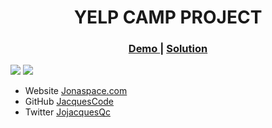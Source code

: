 <h1 align="center">YELP CAMP PROJECT</h1>

<div align="center">
  <h3>
    <a href="https://damp-ridge-48657.herokuapp.com/">
      Demo
    </a>
    <span> | </span>
    <a href="https://github.com/Jacquescode/YelpCamp-Project/">
      Solution
    </a>
  </h3>
</div>

<img src="Images/screencapture1">
<img src="Images/screencapture2">

- Website [Jonaspace.com](https://jonaspace.com/)
- GitHub [JacquesCode](https://github.com/Jacquescode)
- Twitter [JojacquesQc](https://twitter.com/JoJacquesQc)
